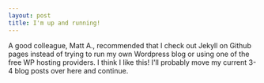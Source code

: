 ```yaml
---
layout: post
title: I'm up and running!
---
```


A good colleague, Matt A., recommended that I check out Jekyll on Github pages instead of trying to run my own Wordpress blog or using one of the free WP hosting providers. I think I like this! I'll probably move my current 3-4 blog posts over here and continue.

